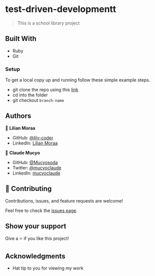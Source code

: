 # test-driven-developmentt

> This is a school library project
## Built With

- Ruby
- Git

### Setup
To get a local copy up and running follow these simple example steps.

- git clone the repo using this [link](https://github.com/lily-coder/test-driven-development.git)
- cd into the folder
- git checkout `branch-name`
## Authors

👤 **Lilian Moraa**

- GitHub: [@lily-coder](https://github.com/lily-coder/)
- LinkedIn: [Lilian Moraa](https://www.linkedin.com/in/lilian-moraa-99950b1b8/)

👤 **Claude Mucyo**

- GitHub: [@Mucyosoda](https://github.com/Mucyosoda)
- Twitter: [@mucyoclaude](https://twitter.com/@ClaudeMucyo1)
- LinkedIn: [mucyoclaude](https://www.linkedin.com/in/mucyoclaude)

## 🤝 Contributing

Contributions, issues, and feature requests are welcome!

Feel free to check the [issues page](https://github.com/lily-coder/test-driven-development/issues).

## Show your support

Give a ⭐️ if you like this project!

## Acknowledgments

- Hat tip to you for viewing my work
